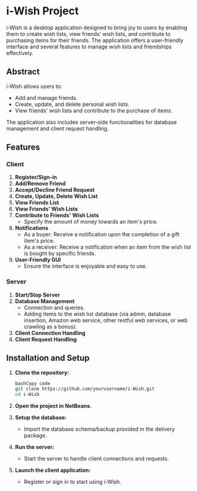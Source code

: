 # **i-Wish Project**

i-Wish is a desktop application designed to bring joy to users by enabling them to create wish lists, view friends' wish lists, and contribute to purchasing items for their friends. The application offers a user-friendly interface and several features to manage wish lists and friendships effectively.

## **Abstract**

i-Wish allows users to:

- Add and manage friends.
- Create, update, and delete personal wish lists.
- View friends' wish lists and contribute to the purchase of items.

The application also includes server-side functionalities for database management and client request handling.

## **Features**

### **Client**

1. **Register/Sign-in**
2. **Add/Remove Friend**
3. **Accept/Decline Friend Request**
4. **Create, Update, Delete Wish List**
5. **View Friends List**
6. **View Friends' Wish Lists**
7. **Contribute to Friends' Wish Lists**
    - Specify the amount of money towards an item's price.
8. **Notifications**
    - As a buyer: Receive a notification upon the completion of a gift item's price.
    - As a receiver: Receive a notification when an item from the wish list is bought by specific friends.
9. **User-Friendly GUI**
    - Ensure the interface is enjoyable and easy to use.

### **Server**

1. **Start/Stop Server**
2. **Database Management**
    - Connection and queries.
    - Adding items to the wish list database (via admin, database insertion, Amazon web service, other restful web services, or web crawling as a bonus).
3. **Client Connection Handling**
4. **Client Request Handling**

## **Installation and Setup**

1. **Clone the repository:**
    
    ```bash
    bashCopy code
    git clone https://github.com/yourusername/i-Wish.git
    cd i-Wish
    
    ```
    
2. **Open the project in NetBeans.**
3. **Setup the database:**
    - Import the database schema/backup provided in the delivery package.
4. **Run the server:**
    - Start the server to handle client connections and requests.
5. **Launch the client application:**
    - Register or sign in to start using i-Wish.
